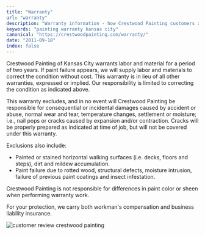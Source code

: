 ```yaml
---
title: "Warranty"
url: "warranty"
description: "Warranty information - how Crestwood Painting customers are protected."
keywords: "painting warranty kansas city"
canonical: "https://crestwoodpainting.com/warranty/"
date: "2011-09-18"
index: false
---
```


Crestwood Painting of Kansas City warrants labor and material for a period of two years. If paint failure appears, we will supply labor and materials to correct the condition without cost. This warranty is in lieu of all other warranties, expressed or implied. Our responsibility is limited to correcting the condition as indicated above.

This warranty excludes, and in no event will Crestwood Painting be responsible for consequential or incidental damages caused by accident or abuse, normal wear and tear, temperature changes, settlement or moisture; i.e., nail pops or cracks caused by expansion and/or contraction. Cracks will be properly prepared as indicated at time of job, but will not be covered under this warranty.

Exclusions also include:

- Painted or stained horizontal walking surfaces (i.e. decks, floors and steps), dirt and mildew accumulation.
- Paint failure due to rotted wood, structural defects, moisture intrusion, failure of previous paint coatings and insect infestation.

Crestwood Painting is not responsible for differences in paint color or sheen when performing warranty work.

For your protection, we carry both workman's compensation and business liability insurance.

![customer review crestwood painting](/images/Kara-H..jpg)

